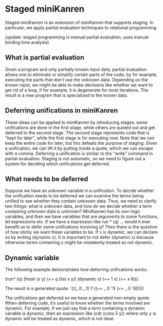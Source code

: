 # Staged miniKanren

Staged miniKanren is an extension of miniKanren that supports staging. In particular, we apply partial evaluation techniques to relational programming. 

(update: staged programming is manual partial evaluation, uses manual binding time analysis)


## What is partial evaluation
Given a program and only partially known input data, partial evaluation allows one to eliminate or simplify certain parts of the code, by for example, executing the parts that don’t use the unknown data. Depending on the known input, we might be able to make decisions like whether we want to get rid of a loop, if for example, it is degenerate for most iterations. The result is a new program that is specialized to the known data. 

## Deferring unifications in miniKanren
These ideas can be applied to miniKanren by introducing stages: some unifications are done in the first stage, while others are quoted out and get deferred to the second stage. The second stage represents code that is "kept for later", while the first stage is for executing now. Note that we can keep the entire code for later, but this defeats the purpose of staging. Given a unification, we can lift it by putting inside a quote, which we can escape with a comma. Deferring a unification is similar to the "write" command in partial evaluation. Staging is not automatic, so we need to figure out a system for deciding which unifications get deferred. 

## What needs to be deferred
Suppose we have an unknown variable in a unification. To decide whether the unification needs to be deferred we can examine the terms being unified to see whether they contain unknown data. Thus, we need to clarify two things: what is unknown data, and how do we decide whether a term containing unknown data is unknown? MiniKanren has its own logic variables, and then we have variables that are arguments to some functions, let expressions etc. If we have a expression like run * (q) ... would it ever benefit us to defer some unifications involving q? Then there is the question of how sticky we want these variables to be. If x is dynamic, we can declare so by writing (dynamic x). It is important to not defer (dynamic x) because otherwise terms containing x might be mistakenly treated as not dynamic. 


## Dynamic variable
The following example demonstrates how deferring unifications works:

(run* (q) (fresh (x y)
                (== q (list x y))
                (dynamic x)
                (== 1 x)
                (== x 6)))

The result is a generated quote:
'(((_.0 _.1) !! ((== _.0 '1) (== _.0 '6)))))

The unifications get deferred so we have a generated non-empty quote.
When deferring code, it’s useful to know whether the terms involved are dynamic. For example, if we just say that a term containing a dynamic variable is dynamic, then an expression like (cdr (cons 5 y)) where only y is dynamic will be treated as dynamic, which is not ideal.
